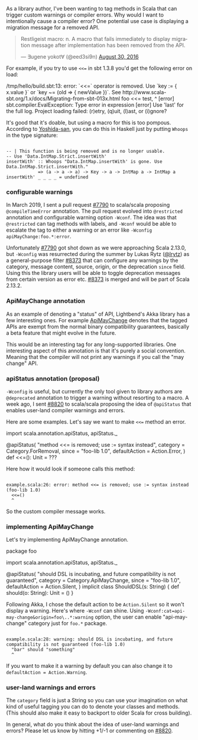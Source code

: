   [1]: https://twitter.com/not_xuwei_k/status/1240354073297268737
  [7790]: https://github.com/scala/scala/pull/7790
  [8373]: https://github.com/scala/scala/pull/8373
  [8820]: https://github.com/scala/scala/pull/8820
  [ApiMayChange]: https://doc.akka.io/docs/akka/current/common/may-change.html

As a library author, I've been wanting to tag methods in Scala that can trigger custom warnings or compiler errors. Why would I want to intentionally cause a compiler error? One potential use case is displaying a migration message for a removed API.

<blockquote class="twitter-tweet"><p lang="en" dir="ltr">
Restligeist macro: n. A macro that fails immediately to display migration message after implementation has been removed from the API.</p>&mdash; ∃ugene yokot∀ (@eed3si9n) 
<a href="https://twitter.com/eed3si9n/status/770584274819055617?ref_src=twsrc%5Etfw">August 30, 2016</a>
</blockquote>

For example, if you try to use `<<=` in sbt 1.3.8 you'd get the following error on load:

<scala>
/tmp/hello/build.sbt:13: error: `<<=` operator is removed. Use `key := { x.value }` or `key ~= (old => { newValue })`.
See http://www.scala-sbt.org/1.x/docs/Migrating-from-sbt-013x.html
    foo <<= test,
        ^
[error] sbt.compiler.EvalException: Type error in expression
[error] Use 'last' for the full log.
Project loading failed: (r)etry, (q)uit, (l)ast, or (i)gnore?
</scala>

It's good that it's doable, but using a macro for this is too pompous. According to [Yoshida-san][1], you can do this in Haskell just by putting `Whoops` in the type signature:

<code>
-- | This function is being removed and is no longer usable.
-- Use 'Data.IntMap.Strict.insertWith'
insertWith' :: Whoops "Data.IntMap.insertWith' is gone. Use Data.IntMap.Strict.insertWith."
            => (a -> a -> a) -> Key -> a -> IntMap a -> IntMap a
insertWith' _ _ _ _ = undefined
</code>

### configurable warnings

In March 2019, I sent a pull request [#7790][7790] to scala/scala proposing `@compileTimeError` annotation. The pull request evolved into `@restricted` annotation and configurable warning option `-Wconf`. The idea was that `@restricted` can tag methods with labels, and `-Wconf` would be able to escalate the tag to either a warning or an error like `-Wconfig apiMayChange:foo.*:error`.

Unfortunately [#7790][7790] got shot down as we were approaching Scala 2.13.0, but `-Wconfig` was resurrected during the summer by Lukas Rytz ([@lrytz](https://twitter.com/lrytz)) as a general-purpose filter [#8373][8373] that can configure any warnings by the category, message content, source, origin, or the deprecation `since` field. Using this the library users will be able to toggle deprecation messages from certain version as error etc. [#8373][8373] is merged and will be part of Scala 2.13.2.

### ApiMayChange annotation

As an example of denoting a "status" of API, Lightbend's Akka library has a few interesting ones. For example [ApiMayChange][ApiMayChange] denotes that the tagged APIs are exempt from the normal binary compatibility guarantees, basically a beta feature that might evolve in the future.

This would be an interesting tag for any long-supported libraries. One interesting aspect of this annotation is that it's purely a social convention. Meaning that the compiler will not print any warnings if you call the "may change" API.

### apiStatus annotation (proposal)

`-Wconfig` is useful, but currently the only tool given to library authors are `@deprecated` annotation to trigger a warning without resorting to a macro. A week ago, I sent [#8820][8820] to scala/scala proposing the idea of `@apiStatus` that enables user-land compiler warnings and errors.

Here are some examples. Let's say we want to make `<<=` method an error.

<scala>
import scala.annotation.apiStatus, apiStatus._

@apiStatus(
  "method <<= is removed; use := syntax instead",
  category = Category.ForRemoval,
  since = "foo-lib 1.0",
  defaultAction = Action.Error,
)
def <<=(): Unit = ???
</scala>

Here how it would look if someone calls this method:

<code>
example.scala:26: error: method <<= is removed; use := syntax instead (foo-lib 1.0)
  <<=()
  ^
</code>

So the custom compiler message works.

### implementing ApiMayChange

Let's try implementing ApiMayChange annotation.

<scala>
package foo

import scala.annotation.apiStatus, apiStatus._

@apiStatus(
  "should DSL is incubating, and future compatibility is not guaranteed",
  category = Category.ApiMayChange,
  since = "foo-lib 1.0",
  defaultAction = Action.Silent,
)
implicit class ShouldDSL(s: String) {
  def should(o: String): Unit = ()
}
</scala>

Following Akka, I chose the default action to be `Action.Silent` so it won't display a warning. Here's where `-Wconf` can shine. Using `-Wconf:cat=api-may-change&origin=foo\..*:warning` option, the user can enable "api-may-change" category just for `foo.*` package.

<code>
example.scala:28: warning: should DSL is incubating, and future compatibility is not guaranteed (foo-lib 1.0)
  "bar" should "something"
  ^
</code>

If you want to make it a warning by default you can also change it to `defaultAction = Action.Warning`.

### user-land warnings and errors

The `category` field is just a String so you can use your imagination on what kind of useful tagging you can do to denote your classes and methods. (This should also make it easy to backport to older Scala for cross building).

In general, what do you think about the idea of user-land warnings and errors? Please let us know by hitting +1/-1 or commenting on [#8820][8820].
